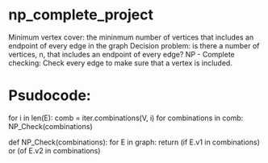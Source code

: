# np_complete_project
Minimum vertex cover: the mininmum number of vertices that includes an endpoint of every edge in the graph
Decision problem: is there a number of vertices, n, that includes an endpoint of every edge?
NP - Complete checking: Check every edge to make sure that a vertex is included.
# Psudocode:
for i in len(E):
  comb = iter.combinations(V, i)
  for combinations in comb:
    NP_Check(combinations)

def NP_Check(combinations):
  for E in graph:
    return (if E.v1 in combinations) or (of E.v2 in combinations)
